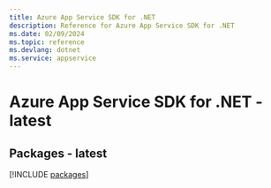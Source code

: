 ```yaml
---
title: Azure App Service SDK for .NET
description: Reference for Azure App Service SDK for .NET
ms.date: 02/09/2024
ms.topic: reference
ms.devlang: dotnet
ms.service: appservice
---
```

# Azure App Service SDK for .NET - latest
## Packages - latest
[!INCLUDE [packages](app-service-index.md)]